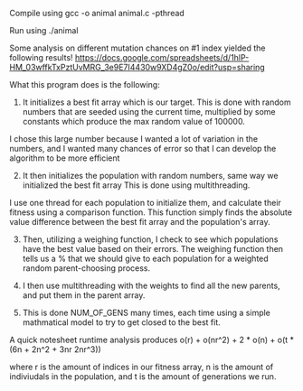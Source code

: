 Compile using gcc -o animal animal.c -pthread

Run using ./animal

Some analysis on different mutation chances on #1 index yielded the following results!
https://docs.google.com/spreadsheets/d/1hlP-HM_03wffkTxPztUvMRG_3e9E7I4430w9XD4gZ0o/edit?usp=sharing



What this program does is the following:

1. It initializes a best fit array which is our target. This is done with random numbers that are seeded using the current time, multiplied by some constants
which produce the max random value of 100000.

I chose this large number because I wanted a lot of variation in the numbers, and I wanted many chances of error so that I can develop the algorithm to be more efficient

2. It then initializes the population with random numbers, same way we initialized the best fit array
This is done using multithreading. 

I use one thread for each population to initialize them, and calculate their fitness using a comparison function. This function simply finds the absolute value difference between the best fit array and the population's array.

3. Then, utilizing a weighing function, I check to see which populations have the best value based on their errors. The weighing function then tells us a % that we should give to each population for a weighted random parent-choosing process. 

4. I then use multithreading with the weights to find all the new parents, and put them in the parent array.

5. This is done NUM_OF_GENS many times, each time using a simple mathmatical model to try to get closed to the best fit. 


A quick notesheet runtime analysis produces
o(r) + o(nr^2) + 2 * o(n) + o(t * (6n + 2n^2 + 3nr 2nr^3))

where r is the amount of indices in our fitness array, n is the amount of indiviudals in the population, and t is the amount of generations we run.
